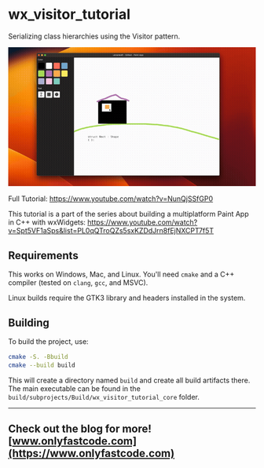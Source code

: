# wx_visitor_tutorial

Serializing class hierarchies using the Visitor pattern.

[![Video](/output.gif)](https://www.youtube.com/watch?v=NunQjSSfGP0)

Full Tutorial: https://www.youtube.com/watch?v=NunQjSSfGP0

This tutorial is a part of the series about building a multiplatform Paint App in C++ with wxWidgets: https://www.youtube.com/watch?v=Spt5VF1aSps&list=PL0qQTroQZs5sxKZDdJrn8fEjNXCPT7f5T

## Requirements

This works on Windows, Mac, and Linux. You'll need `cmake` and a C++ compiler (tested on `clang`, `gcc`, and MSVC).

Linux builds require the GTK3 library and headers installed in the system.

## Building

To build the project, use:

```bash
cmake -S. -Bbuild
cmake --build build
```

This will create a directory named `build` and create all build artifacts there. The main executable can be found in the `build/subprojects/Build/wx_visitor_tutorial_core` folder.

---
Check out the blog for more! [www.onlyfastcode.com](https://www.onlyfastcode.com)
---

